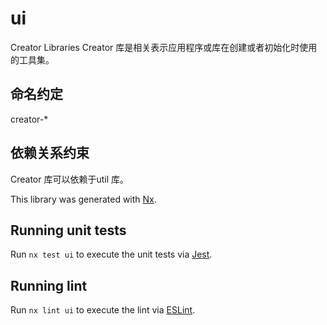 # ui

Creator Libraries
Creator 库是相关表示应用程序或库在创建或者初始化时使用的工具集。

## 命名约定
creator-*

## 依赖关系约束
Creator 库可以依赖于util 库。

This library was generated with [Nx](https://nx.dev).

## Running unit tests

Run `nx test ui` to execute the unit tests via [Jest](https://jestjs.io).

## Running lint

Run `nx lint ui` to execute the lint via [ESLint](https://eslint.org/).
